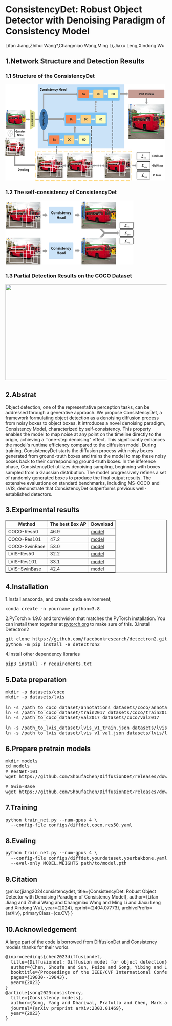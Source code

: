 # ConsistencyDet: Robust Object Detector with Denoising Paradigm of Consistency Model
Lifan Jiang,Zhihui Wang*,Changmiao Wang,Ming Li,Jiaxu Leng,Xindong Wu

## 1.Network Structure and Detection Results
### 1.1 Structure of the ConsistencyDet

<img src="graphs/structure.png" width="500" height="300"/>

### 1.2 The self-consistency of ConsistencyDet

<img src="graphs/structure2.png" width="400" height="200"/>

### 1.3 Partial Detection Results on the COCO Dataset

<img src="graphs/visualization.png" width="600" height="300"/>

## 2.Abstrat

Object detection, one of the representative perception tasks, can be addressed through a generative approach. We propose ConsistencyDet, a framework formulating object detection as a denoising diffusion process from noisy boxes to object boxes. It introduces a novel denoising paradigm, Consistency Model, characterized by self-consistency. This property enables the model to map noise at any point on the timeline directly to the origin, achieving a ``one-step denoising" effect. This significantly enhances the model's runtime efficiency compared to the diffusion model. During training, ConsistencyDet starts the diffusion process with noisy boxes generated from ground-truth boxes and trains the model to map these noisy boxes back to their corresponding ground-truth boxes. In the inference phase, ConsistencyDet utilizes denoising sampling, beginning with boxes sampled from a Gaussian distribution. The model progressively refines a set of randomly generated boxes to produce the final output results. The extensive evaluations on standard benchmarks, including MS-COCO and LVIS, demonstrate that ConsistencyDet outperforms previous well-established detectors.

## 3.Experimental results
<table border="1">
  <tr>
    <th>Method</th>
    <th>The best Box AP</th>
    <th>Download</th>
  </tr>
  <tr>
    <td>COCO-Res50</td>
    <td>46.9</td>
    <td><a href="https://pan.baidu.com/s/14GFs5oBZeV6XWk6xiNDmXg?pwd=1111">model</a></td>
  </tr>
  <tr>
    <td>COCO-Res101</td>
    <td>47.2</td>
    <td><a href="https://pan.baidu.com/s/1Rj7TMGt1cOBubkRutypObA?pwd=1111" download>model</a></td>
  </tr>
  <tr>
    <td>COCO-SwinBase</td>
    <td>53.0</td>
    <td><a href="https://pan.baidu.com/s/1zgfJip_HSx0FAB4EiyX8tA?pwd=1111" download>model</a></td>
  </tr>
  <tr>
    <td>LVIS-Res50</td>
    <td>32.2</td>
    <td><a href="https://pan.baidu.com/s/19ELAf3xNf6uYtILmyFFmvQ?pwd=1111" download>model</a></td>
  </tr>
  <tr>
    <td>LVIS-Res101</td>
    <td>33.1</td>
    <td><a href="https://pan.baidu.com/s/1wXPChzSKMVRHiB7DYDsG3Q?pwd=1111" download>model</a></td>
  </tr>
  <tr>
    <td>LVIS-SwinBase</td>
    <td>42.4</td>
    <td><a href="https://pan.baidu.com/s/1KpT-3ktSYM_R1n5hBn8Nsw?pwd=1111" download>model</a></td>
  </tr>
</table>

## 4.Installation
1.Install anaconda, and create conda environment;
<pre>
conda create -n yourname python=3.8
</pre>
2.PyTorch ≥ 1.9.0 and torchvision that matches the PyTorch installation. You can install them together at [pytorch.org](https://pytorch.org/) to make sure of this.
3.Install Detectron2
<pre>
git clone https://github.com/facebookresearch/detectron2.git
python -m pip install -e detectron2
</pre>
4.Install other dependency libraries
<pre>
pip3 install -r requirements.txt
</pre>

## 5.Data preparation
<pre>
mkdir -p datasets/coco
mkdir -p datasets/lvis

ln -s /path_to_coco_dataset/annotations datasets/coco/annotations
ln -s /path_to_coco_dataset/train2017 datasets/coco/train2017
ln -s /path_to_coco_dataset/val2017 datasets/coco/val2017

ln -s /path_to_lvis_dataset/lvis_v1_train.json datasets/lvis/lvis_v1_train.json
ln -s /path_to_lvis_dataset/lvis_v1_val.json datasets/lvis/lvis_v1_val.json
</pre>

## 6.Prepare pretrain models
<pre>
mkdir models
cd models
# ResNet-101
wget https://github.com/ShoufaChen/DiffusionDet/releases/download/v0.1/torchvision-R-101.pkl

# Swin-Base
wget https://github.com/ShoufaChen/DiffusionDet/releases/download/v0.1/swin_base_patch4_window7_224_22k.pkl
</pre>

## 7.Training
<pre>
python train_net.py --num-gpus 4 \
  --config-file configs/diffdet.coco.res50.yaml
</pre>

## 8.Evaling
<pre>
python train_net.py --num-gpus 4 \
  --config-file configs/diffdet.yourdataset.yourbakbone.yaml \
  --eval-only MODEL.WEIGHTS path/to/model.pth
</pre>

## 9.Citation
@misc{jiang2024consistencydet,
      title={ConsistencyDet: Robust Object Detector with Denoising Paradigm of Consistency Model}, 
      author={Lifan Jiang and Zhihui Wang and Changmiao Wang and Ming Li and Jiaxu Leng and Xindong Wu},
      year={2024},
      eprint={2404.07773},
      archivePrefix={arXiv},
      primaryClass={cs.CV}
}

## 10.Acknowledgement
A large part of the code is borrowed from DiffusionDet and Consistency models thanks for their works.
<pre>
@inproceedings{chen2023diffusiondet,
  title={Diffusiondet: Diffusion model for object detection},
  author={Chen, Shoufa and Sun, Peize and Song, Yibing and Luo, Ping},
  booktitle={Proceedings of the IEEE/CVF International Conference on Computer Vision},
  pages={19830--19843},
  year={2023}
}
@article{song2023consistency,
  title={Consistency models},
  author={Song, Yang and Dhariwal, Prafulla and Chen, Mark and Sutskever, Ilya},
  journal={arXiv preprint arXiv:2303.01469},
  year={2023}
}
</pre>

